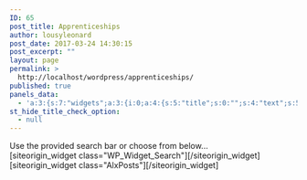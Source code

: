 ```yaml
---
ID: 65
post_title: Apprenticeships
author: lousyleonard
post_date: 2017-03-24 14:30:15
post_excerpt: ""
layout: page
permalink: >
  http://localhost/wordpress/apprenticeships/
published: true
panels_data:
  - 'a:3:{s:7:"widgets";a:3:{i:0;a:4:{s:5:"title";s:0:"";s:4:"text";s:51:"Use the provided search bar or choose from below...";s:6:"filter";b:0;s:11:"panels_info";a:6:{s:5:"class";s:14:"WP_Widget_Text";s:4:"grid";i:0;s:4:"cell";i:0;s:2:"id";i:0;s:9:"widget_id";s:36:"19fe9362-9c8a-42ac-9e9a-7c12703fada9";s:5:"style";a:2:{s:27:"background_image_attachment";b:0;s:18:"background_display";s:4:"tile";}}}i:1;a:2:{s:5:"title";s:0:"";s:11:"panels_info";a:6:{s:5:"class";s:16:"WP_Widget_Search";s:4:"grid";i:0;s:4:"cell";i:1;s:2:"id";i:1;s:9:"widget_id";s:36:"ddde96d8-941c-41fa-91b9-26c3ba3aa9cf";s:5:"style";a:2:{s:27:"background_image_attachment";b:0;s:18:"background_display";s:4:"tile";}}}i:2;a:9:{s:5:"title";s:30:"List of all Apprenticeships...";s:9:"posts_num";s:1:"8";s:12:"posts_cat_id";s:2:"12";s:13:"posts_orderby";s:4:"date";s:10:"posts_time";s:1:"0";s:14:"posts_category";i:1;s:10:"posts_date";i:1;s:11:"posts_thumb";i:0;s:11:"panels_info";a:7:{s:5:"class";s:8:"AlxPosts";s:3:"raw";b:0;s:4:"grid";i:1;s:4:"cell";i:0;s:2:"id";i:2;s:9:"widget_id";s:36:"7a2814aa-516b-49aa-aebb-4c81ce11e664";s:5:"style";a:1:{s:18:"background_display";s:4:"tile";}}}}s:5:"grids";a:2:{i:0;a:2:{s:5:"cells";i:2;s:5:"style";a:3:{s:27:"background_image_attachment";b:0;s:18:"background_display";s:4:"tile";s:14:"cell_alignment";s:10:"flex-start";}}i:1;a:2:{s:5:"cells";i:1;s:5:"style";a:0:{}}}s:10:"grid_cells";a:3:{i:0;a:4:{s:4:"grid";i:0;s:5:"index";i:0;s:6:"weight";d:0.5;s:5:"style";a:0:{}}i:1;a:4:{s:4:"grid";i:0;s:5:"index";i:1;s:6:"weight";d:0.5;s:5:"style";a:0:{}}i:2;a:4:{s:4:"grid";i:1;s:5:"index";i:0;s:6:"weight";i:1;s:5:"style";a:0:{}}}}'
st_hide_title_check_option:
  - null
---
```

<div id="pl-65"  class="panel-layout" ><div id="pg-65-0"  class="panel-grid panel-no-style"  data-style="{&quot;background_image_attachment&quot;:false,&quot;background_display&quot;:&quot;tile&quot;,&quot;cell_alignment&quot;:&quot;flex-start&quot;}" ><div id="pgc-65-0-0"  class="panel-grid-cell"  data-weight="0.5" ><div id="panel-65-0-0-0" class="so-panel widget widget_text panel-first-child panel-last-child" data-index="0" data-style="{&quot;background_image_attachment&quot;:false,&quot;background_display&quot;:&quot;tile&quot;}" >			<div class="textwidget">Use the provided search bar or choose from below...</div>
		</div></div><div id="pgc-65-0-1"  class="panel-grid-cell"  data-weight="0.5" ><div id="panel-65-0-1-0" class="so-panel widget widget_search panel-first-child panel-last-child" data-index="1" data-style="{&quot;background_image_attachment&quot;:false,&quot;background_display&quot;:&quot;tile&quot;}" >[siteorigin_widget class="WP_Widget_Search"]<input type="hidden" value="{&quot;instance&quot;:{&quot;title&quot;:&quot;&quot;},&quot;args&quot;:{&quot;before_widget&quot;:&quot;&lt;div id=\&quot;panel-65-0-1-0\&quot; class=\&quot;so-panel widget widget_search panel-first-child panel-last-child\&quot; data-index=\&quot;1\&quot; data-style=\&quot;{&amp;quot;background_image_attachment&amp;quot;:false,&amp;quot;background_display&amp;quot;:&amp;quot;tile&amp;quot;}\&quot; &gt;&quot;,&quot;after_widget&quot;:&quot;&lt;\/div&gt;&quot;,&quot;before_title&quot;:&quot;&lt;h3 class=\&quot;widget-title\&quot;&gt;&quot;,&quot;after_title&quot;:&quot;&lt;\/h3&gt;&quot;,&quot;widget_id&quot;:&quot;widget-0-1-0&quot;}}" />[/siteorigin_widget]</div></div></div><div id="pg-65-1"  class="panel-grid panel-no-style" ><div id="pgc-65-1-0"  class="panel-grid-cell"  data-weight="1" ><div id="panel-65-1-0-0" class="so-panel widget widget_alxposts widget_hu_posts panel-first-child panel-last-child" data-index="2" data-style="{&quot;background_display&quot;:&quot;tile&quot;}" >[siteorigin_widget class="AlxPosts"]<input type="hidden" value="{&quot;instance&quot;:{&quot;title&quot;:&quot;List of all Apprenticeships...&quot;,&quot;posts_num&quot;:&quot;8&quot;,&quot;posts_cat_id&quot;:&quot;12&quot;,&quot;posts_orderby&quot;:&quot;date&quot;,&quot;posts_time&quot;:&quot;0&quot;,&quot;posts_category&quot;:1,&quot;posts_date&quot;:1,&quot;posts_thumb&quot;:0},&quot;args&quot;:{&quot;before_widget&quot;:&quot;&lt;div id=\&quot;panel-65-1-0-0\&quot; class=\&quot;so-panel widget widget_alxposts widget_hu_posts panel-first-child panel-last-child\&quot; data-index=\&quot;2\&quot; data-style=\&quot;{&amp;quot;background_display&amp;quot;:&amp;quot;tile&amp;quot;}\&quot; &gt;&quot;,&quot;after_widget&quot;:&quot;&lt;\/div&gt;&quot;,&quot;before_title&quot;:&quot;&lt;h3 class=\&quot;widget-title\&quot;&gt;&quot;,&quot;after_title&quot;:&quot;&lt;\/h3&gt;&quot;,&quot;widget_id&quot;:&quot;widget-1-0-0&quot;}}" />[/siteorigin_widget]</div></div></div></div>